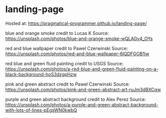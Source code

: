 # landing-page

Hosted at: https://pragmatical-programmer.github.io/landing-page/

blue and orange smoke credit to Lucas K
Source: https://unsplash.com/photos/blue-and-orange-smoke-wQLAGv4_OYs

red and blue wallpaper credit to Pawel Czerwinski
Source: https://unsplash.com/photos/red-and-blue-wallpaper-6lQDFGOB1iw

red blue and green fluid painting credit to USGS
Source: https://unsplash.com/photos/a-red-blue-and-green-fluid-painting-on-a-black-background-hoS3dzgpHzw

pink and green abstract credit to Pawel Czerwinski
Source: https://unsplash.com/photos/pink-and-green-abstract-art-ruJm3dBXCqw

purple and green abstract background credit to Alex Perez
Source: https://unsplash.com/photos/a-purple-and-green-abstract-background-with-lots-of-lines-pEgsWN0kwbQ

